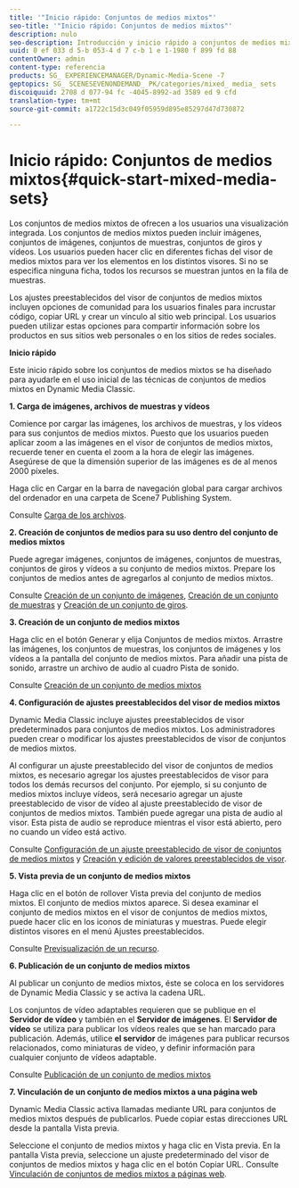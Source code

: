 ```yaml
---
title: '"Inicio rápido: Conjuntos de medios mixtos"'
seo-title: '"Inicio rápido: Conjuntos de medios mixtos"'
description: nulo
seo-description: Introducción y inicio rápido a conjuntos de medios mixtos para ayudarle a empezar a utilizarlo rápidamente.
uuid: 0 ef 033 d 5-b 053-4 d 7 c-b 1 e 1-1980 f 899 fd 88
contentOwner: admin
content-type: referencia
products: SG_ EXPERIENCEMANAGER/Dynamic-Media-Scene -7
geptopics: SG_ SCENESEVENONDEMAND_ PK/categories/mixed_ media_ sets
discoiquuid: 2708 d 077-94 fc -4045-8992-ad 3589 ed 9 cfd
translation-type: tm+mt
source-git-commit: a1722c15d3c049f05959d895e85297d47d730872

---
```



# Inicio rápido: Conjuntos de medios mixtos{#quick-start-mixed-media-sets}

Los conjuntos de medios mixtos de ofrecen a los usuarios una visualización integrada. Los conjuntos de medios mixtos pueden incluir imágenes, conjuntos de imágenes, conjuntos de muestras, conjuntos de giros y vídeos. Los usuarios pueden hacer clic en diferentes fichas del visor de medios mixtos para ver los elementos en los distintos visores. Si no se especifica ninguna ficha, todos los recursos se muestran juntos en la fila de muestras.

Los ajustes preestablecidos del visor de conjuntos de medios mixtos incluyen opciones de comunidad para los usuarios finales para incrustar código, copiar URL y crear un vínculo al sitio web principal. Los usuarios pueden utilizar estas opciones para compartir información sobre los productos en sus sitios web personales o en los sitios de redes sociales.

**Inicio rápido**

Este inicio rápido sobre los conjuntos de medios mixtos se ha diseñado para ayudarle en el uso inicial de las técnicas de conjuntos de medios mixtos en Dynamic Media Classic.

**1. Carga de imágenes, archivos de muestras y vídeos**

Comience por cargar las imágenes, los archivos de muestras, y los vídeos para sus conjuntos de medios mixtos. Puesto que los usuarios pueden aplicar zoom a las imágenes en el visor de conjuntos de medios mixtos, recuerde tener en cuenta el zoom a la hora de elegir las imágenes. Asegúrese de que la dimensión superior de las imágenes es de al menos 2000 píxeles. 

Haga clic en Cargar en la barra de navegación global para cargar archivos del ordenador en una carpeta de Scene7 Publishing System. 

Consulte [Carga de los archivos](uploading-files.md#uploading-your-files).

**2. Creación de conjuntos de medios para su uso dentro del conjunto de medios mixtos**

Puede agregar imágenes, conjuntos de imágenes, conjuntos de muestras, conjuntos de giros y vídeos a su conjunto de medios mixtos. Prepare los conjuntos de medios antes de agregarlos al conjunto de medios mixtos.

Consulte [Creación de un conjunto de imágenes](creating-image-set.md#creating-an-image-set), [Creación de un conjunto de muestras](creating-swatch-set.md#creating-a-swatch-set) y [Creación de un conjunto de giros](creating-spin-set.md#creating-a-spin-set).

**3. Creación de un conjunto de medios mixtos**

Haga clic en el botón Generar y elija Conjuntos de medios mixtos. Arrastre las imágenes, los conjuntos de muestras, los conjuntos de imágenes y los vídeos a la pantalla del conjunto de medios mixtos. Para añadir una pista de sonido, arrastre un archivo de audio al cuadro Pista de sonido.

Consulte [Creación de un conjunto de medios mixtos](creating-mixed-media-set.md#creating-a-mixed-media-set)

**4. Configuración de ajustes preestablecidos del visor de medios mixtos**

Dynamic Media Classic incluye ajustes preestablecidos de visor predeterminados para conjuntos de medios mixtos. Los administradores pueden crear o modificar los ajustes preestablecidos de visor de conjuntos de medios mixtos.

Al configurar un ajuste preestablecido del visor de conjuntos de medios mixtos, es necesario agregar los ajustes preestablecidos de visor para todos los demás recursos del conjunto. Por ejemplo, si su conjunto de medios mixtos incluye vídeos, será necesario agregar un ajuste preestablecido de visor de vídeo al ajuste preestablecido de visor de conjuntos de medios mixtos. También puede agregar una pista de audio al visor. Esta pista de audio se reproduce mientras el visor está abierto, pero no cuando un vídeo está activo.

Consulte [Configuración de un ajuste preestablecido de visor de conjuntos de medios mixtos](setting-mixed-media-set-viewer.md#setting-up-a-mixed-media-set-viewer-preset) y [Creación y edición de valores preestablecidos de visor](application-setup.md#adding-and-editing-viewer-presets).

**5. Vista previa de un conjunto de medios mixtos**

Haga clic en el botón de rollover Vista previa del conjunto de medios mixtos. El conjunto de medios mixtos aparece. Si desea examinar el conjunto de medios mixtos en el visor de conjuntos de medios mixtos, puede hacer clic en los iconos de miniaturas y muestras. Puede elegir distintos visores en el menú Ajustes preestablecidos.

Consulte [Previsualización de un recurso](previewing-asset.md#previewing-an-asset).

**6. Publicación de un conjunto de medios mixtos**

Al publicar un conjunto de medios mixtos, éste se coloca en los servidores de Dynamic Media Classic y se activa la cadena URL.

Los conjuntos de vídeo adaptables requieren que se publique en el **Servidor de vídeo** y también en el **Servidor de imágenes**. El **Servidor de vídeo** se utiliza para publicar los vídeos reales que se han marcado para publicación. Además, utilice **el servidor** de imágenes para publicar recursos relacionados, como miniaturas de vídeo, y definir información para cualquier conjunto de vídeos adaptable.

Consulte [Publicación de un conjunto de medios mixtos](publishing-mixed-media-set.md#publishing-a-mixed-media-set)

**7. Vinculación de un conjunto de medios mixtos a una página web**

Dynamic Media Classic activa llamadas mediante URL para conjuntos de medios mixtos después de publicarlos. Puede copiar estas direcciones URL desde la pantalla Vista previa.

Seleccione el conjunto de medios mixtos y haga clic en Vista previa. En la pantalla Vista previa, seleccione un ajuste predeterminado del visor de conjuntos de medios mixtos y haga clic en el botón Copiar URL. Consulte [Vinculación de conjuntos de medios mixtos a páginas web](linking-mixed-media-set-web.md#linking-a-mixed-media-set-to-a-web-page).
